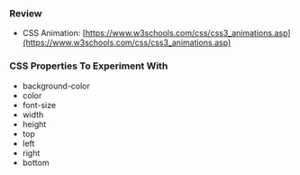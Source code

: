 ### Review

- CSS Animation: [https://www.w3schools.com/css/css3_animations.asp](https://www.w3schools.com/css/css3_animations.asp)

### CSS Properties To Experiment With

- background-color
- color
- font-size
- width
- height
- top
- left
- right
- bottom